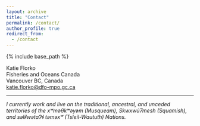 ```yaml
---
layout: archive
title: "Contact"
permalink: /contact/
author_profile: true
redirect_from:
  - /contact
---
```


{% include base_path %}

Katie Florko  
Fisheries and Oceans Canada  
Vancouver BC, Canada  
katie.florko@dfo-mpo.gc.ca

---
*I currently work and live on the traditional, ancestral, and unceded territories of the xʷməθkʷəy̓əm (Musqueam), Skwxwú7mesh (Squamish), and səl̓ilwətaɁɬ təməxʷ (Tsleil-Waututh) Nations.*
